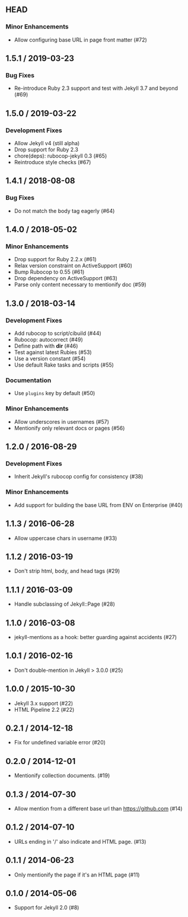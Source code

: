 ## HEAD

### Minor Enhancements

  * Allow configuring base URL in page front matter (#72)

## 1.5.1 / 2019-03-23

### Bug Fixes

  * Re-introduce Ruby 2.3 support and test with Jekyll 3.7 and beyond (#69)

## 1.5.0 / 2019-03-22

### Development Fixes

  * Allow Jekyll v4 (still alpha)
  * Drop support for Ruby 2.3
  * chore(deps): rubocop-jekyll 0.3 (#65)
  * Reintroduce style checks (#67)

## 1.4.1 / 2018-08-08

### Bug Fixes

  * Do not match the body tag eagerly (#64)

## 1.4.0 / 2018-05-02

### Minor Enhancements

  * Drop support for Ruby 2.2.x (#61)
  * Relax version constraint on ActiveSupport (#60)
  * Bump Rubocop to 0.55 (#61)
  * Drop dependency on ActiveSupport (#63)
  * Parse only content necessary to mentionify doc (#59)

## 1.3.0 / 2018-03-14

### Development Fixes

  * Add rubocop to script/cibuild (#44)
  * Rubocop: autocorrect (#49)
  * Define path with __dir__ (#46)
  * Test against latest Rubies (#53)
  * Use a version constant (#54)
  * Use default Rake tasks and scripts (#55)

### Documentation

  * Use `plugins` key by default (#50)

### Minor Enhancements

  * Allow underscores in usernames (#57)
  * Mentionify only relevant docs or pages (#56)

## 1.2.0 / 2016-08-29

### Development Fixes

  * Inherit Jekyll's rubocop config for consistency (#38)

### Minor Enhancements

  * Add support for building the base URL from ENV on Enterprise (#40)

## 1.1.3 / 2016-06-28

  * Allow uppercase chars in username (#33)

## 1.1.2 / 2016-03-19

  * Don't strip html, body, and head tags (#29)

## 1.1.1 / 2016-03-09

  * Handle subclassing of Jekyll::Page (#28)

## 1.1.0 / 2016-03-08

  * jekyll-mentions as a hook: better guarding against accidents (#27)

## 1.0.1 / 2016-02-16

  * Don't double-mention in Jekyll > 3.0.0 (#25)

## 1.0.0 / 2015-10-30

  * Jekyll 3.x support (#22)
  * HTML Pipeline 2.2 (#22)

## 0.2.1 / 2014-12-18

  * Fix for undefined variable error (#20)

## 0.2.0 / 2014-12-01

  * Mentionify collection documents. (#19)

## 0.1.3 / 2014-07-30

  * Allow mention from a different base url than https://github.com (#14)

## 0.1.2 / 2014-07-10

  * URLs ending in '/' also indicate and HTML page. (#13)

## 0.1.1 / 2014-06-23

  * Only mentionify the page if it's an HTML page (#11)

## 0.1.0 / 2014-05-06

  * Support for Jekyll 2.0 (#8)

